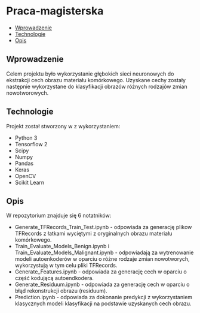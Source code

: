 # Praca-magisterska
* [Wprowadzenie](#wprowadzenie)
* [Technologie](#technologie)
* [Opis](#opis)

## Wprowadzenie
Celem projektu było wykorzystanie głębokich sieci neuronowych do ekstrakcji cech obrazu materiału komórkowego. Uzyskane cechy zostały następnie wykorzystane do klasyfikacji obrazów różnych rodzajów zmian nowotworowych.
	
## Technologie
Projekt został stworzony w z wykorzystaniem:
* Python 3
* Tensorflow 2
* Scipy
* Numpy
* Pandas
* Keras
* OpenCV
* Scikit Learn
	
## Opis
W repozytorium znajduje się 6 notatników:

* Generate_TFRecords_Train_Test.ipynb - odpowiada za generację plikow TFRecords z łatkami wyciętymi z oryginalnych obrazu materiału komórkowego.
* Train_Evaluate_Models_Benign.ipynb i Train_Evaluate_Models_Malignant.ipynb - odpowiadają za wytrenowanie modeli autoenkoderów w oparciu o różne rodzaje zmian nowotworych, wykorzystują w tym celu pliki TFRecords.
* Generate_Features.ipynb - odpowiada za generację cech w oparciu o część kodującą autoendkodera.
* Generate_Residuum.ipynb - odpowiada za generację cech w oparciu o błąd rekonstrukcji obrazu (residuum).
* Prediction.ipynb - odpowiada za dokonanie predykcji z wykorzystaniem klasycznych modeli klasyfikacji na podstawie uzyskanych cech obrazu.
